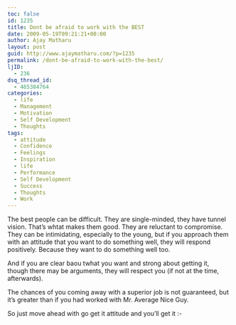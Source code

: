 ```yaml
---
toc: false
id: 1235
title: Dont be afraid to work with the BEST
date: 2009-05-19T09:21:21+00:00
author: Ajay Matharu
layout: post
guid: http://www.ajaymatharu.com/?p=1235
permalink: /dont-be-afraid-to-work-with-the-best/
ljID:
  - 236
dsq_thread_id:
  - 465384764
categories:
  - life
  - Management
  - Motivation
  - Self Development
  - Thoughts
tags:
  - attitude
  - Confidence
  - Feelings
  - Inspiration
  - life
  - Performance
  - Self Development
  - Success
  - Thoughts
  - Work
---
```

The best people can be difficult. They are single-minded, they have tunnel vision. That&#8217;s whtat makes them good. They are reluctant to compromise. They can be intimidating, especially to the young, but if you approach them with an attitude that you want to do something well, they will respond positively. Because they want to do something well too.

And if you are clear baou twhat you want and strong about getting it, though there may be arguments, they will respect you (if not at the time, afterwards).

The chances of you coming away with a superior job is not guaranteed, but it&#8217;s greater than if you had worked with Mr. Average Nice Guy.

So just move ahead with go get it attitude and you&#8217;ll get it <img src="http://www.ajaymatharu.com/wp-includes/images/smilies/simple-smile.png" alt=":-)" class="wp-smiley" style="height: 1em; max-height: 1em;" />
